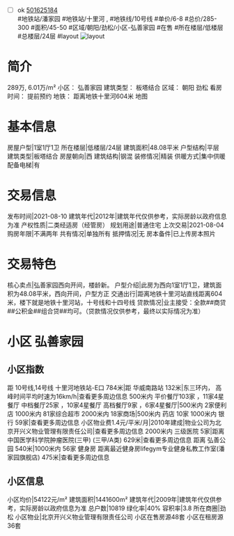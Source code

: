 - [ ] ok [501625184](https://bj.5i5j.com/ershoufang/501625184.html)  
 #地铁站/潘家园 #地铁站/十里河 ,  #地铁线/10号线
#单价/6-8 #总价/285-300 #面积/45-50   #区域/朝阳/劲松/小区-弘善家园 #在售 #所在楼层/低楼层 #总楼层/24层 #layout 
![layout](http://image2a.5i5j.com/bdir/layout/f7e9d76330194271acd75a3dbf13fbb4.jpg_P5.jpg) 
# 简介 
 289万,  6.01万/m² 
小区： 弘善家园
建筑类型： 板塔结合
区域： 朝阳 劲松
看房时间： 提前预约
地铁： 距离地铁十里河604米 地图
# 基本信息 
 房屋户型|1室1厅1卫
所在楼层|低楼层/24层
建筑面积|48.08平米
户型结构|平层
建筑类型|板塔结合
房屋朝向|西
建筑结构|钢混
装修情况|精装
供暖方式|集中供暖
配备电梯|有
# 交易信息 
 发布时间|2021-08-10
建筑年代|2012年|建筑年代仅供参考，实际房龄以政府信息为准
产权性质|二类经适房（经管房）
规划用途|普通住宅
上次交易|2021-08-04
购房年限|不满两年
共有情况|单独所有
抵押情况|无
房本备件|已上传房本照片
# 交易特色 
 核心卖点|弘善家园西向开间，楼龄新。
户型介绍|此房为西向1室1厅1卫，建筑面积为48.08平米，西向开间，户型方正
交通出行|距离地铁十里河站直线距离604米，楼下就是地铁十里河站，十号线和十四号线
贷款情况|业主接受：全款##商贷##公积金##组合贷##均可。（贷款情况仅供参考，最终以实际情况为准）
# 小区 弘善家园
## 小区指数 
 距 10号线,14号线 十里河地铁站-E口 784米|距 华威南路站 132米|东三环内， 高峰时间平均时速为16km/h|查看更多周边信息
500米内 平价餐厅103家 ，11家4星餐厅
中档餐厅25家 ，10家4星餐厅
高档餐厅9家 ，6家4星餐厅|500米内 2家便利店
1000米内 81家综合超市
2000米内 18家商场|500米内 药店 10家
1000米内 银行 59家|查看更多周边信息
小区物业费1.4元/平米/月|2010年建成|物业公司为北京开兴义物业管理有限责任公司|查看更多周边信息
2000米内 三级医院 5家|距离 中国医学科学院肿瘤医院(三甲) (三甲/A类) 629米|查看更多周边信息
距离 弘善公园 540米|1000米内 56家 健身房
距离最近健身房lifegym专业健身私教工作室(潘家园旗舰店) 475米|查看更多周边信息
## 小区信息 
 小区均价|54122元/m²
建筑面积|1441600m²
建筑年代|2009年|建筑年代仅供参考，实际房龄以政府信息为准
总户数|10819
绿化率|40%
容积率|3.8
所在商圈|劲松
小区物业|北京开兴义物业管理有限责任公司
小区在售房源48套
小区在租房源36套
